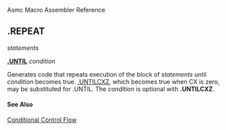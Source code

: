 Asmc Macro Assembler Reference

## .REPEAT

_statements_

[**.UNTIL**](dot-until.md) _condition_

Generates code that repeats execution of the block of _statements_ until _condition_ becomes true. [.UNTILCXZ](dot-untilcxz.md), which becomes true when CX is zero, may be substituted for .UNTIL. The _condition_ is optional with **.UNTILCXZ**.

#### See Also

[Conditional Control Flow](conditional-control-flow.md)
